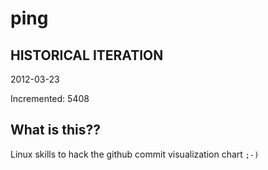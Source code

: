 # ping

## HISTORICAL ITERATION
2012-03-23

Incremented: 5408

## What is this?? 
Linux skills to hack the github commit visualization chart `;-)`
